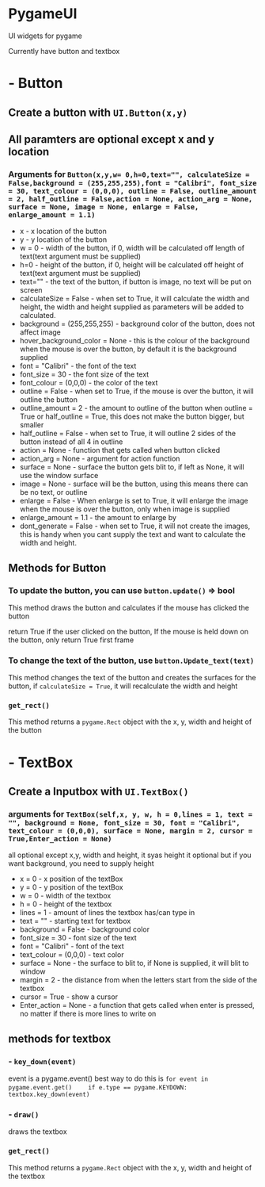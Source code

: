 # PygameUI
UI widgets for pygame

Currently have button and textbox

# - Button

## Create a button with `UI.Button(x,y)`

## All paramters are optional except x and y location


### Arguments for `Button(x,y,w= 0,h=0,text="", calculateSize = False,background = (255,255,255),font = "Calibri", font_size = 30, text_colour = (0,0,0), outline = False, outline_amount = 2, half_outline = False,action = None, action_arg = None, surface = None, image = None, enlarge = False, enlarge_amount = 1.1)`


- x - x location of the button
- y - y location of the button
- w = 0 - width of the button, if 0, width will be calculated off length of text(text argument must be supplied)
- h=0 - height of the button, if 0, height will be calculated off height of text(text argument must be supplied)
- text="" - the text of the button, if button is image, no text will be put on screen
- calculateSize = False - when set to True, it will calculate the width and height, the width and height supplied as parameters will be added to calculated.
- background = (255,255,255) - background color of the button, does not affect image
- hover_background_color = None - this is the colour of the background when the mouse is over the button, by default it is the background supplied
- font = "Calibri" - the font of the text
- font_size = 30  - the font size of the text
- font_colour = (0,0,0) - the color of the text
- outline = False - when set to True, if the mouse is over the button, it will outline the button
- outline_amount = 2 - the amount to outline of the button when outline = True or half_outline = True, this does not make the button bigger, but smaller
- half_outline = False - when set to True, it will outline 2 sides of the button instead of all 4 in outline
- action = None - function that gets called when button clicked
- action_arg = None - argument for action function
- surface = None - surface the button gets blit to, if left as None, it will use the window surface
- image = None - surface will be the button, using this means there can be no text, or outline
- enlarge = False - When enlarge is set to True, it will enlarge the image when the mouse is over the button, only when image is supplied
- enlarge_amount = 1.1 - the amount to enlarge by 
- dont_generate = False - when set to True, it will not create the images, this is handy when you cant supply the text and want to calculate the width and height. 

## Methods for Button

### To update the button, you can use `button.update()` => bool
This method draws the button and calculates if the mouse has clicked the button

return True if the user clicked on the button, If the mouse is held down on the button, only return True first frame

### To change the text of the button, use `button.Update_text(text)`
This method changes the text of the button and creates the surfaces for the button, if `calculateSize = True`, it will recalculate the width and height

### `get_rect()`
This method returns a `pygame.Rect` object with the x, y, width and height of the button 

# - TextBox
  
## Create a Inputbox with `UI.TextBox()`


### arguments for `TextBox(self,x, y, w, h = 0,lines = 1, text = "", background = None, font_size = 30, font = "Calibri", text_colour = (0,0,0), surface = None, margin = 2, cursor = True,Enter_action = None)`

all optional except x,y, width and height, it syas height it optional but if you want background, you need to supply height

- x = 0 - x position of the textBox
- y = 0 - y position of the textBox
- w = 0 - width of the textbox
- h = 0 - height of the textbox
- lines = 1 - amount of lines the textbox has/can type in
- text = "" - starting text for textbox
- background = False - background color
- font_size = 30 - font size of the text
- font = "Calibri" - font of the text
- text_colour = (0,0,0) - text color
- surface = None - the surface to blit to, if None is supplied, it will blit to window
- margin = 2 - the distance from when the letters start from the side of the textbox
- cursor = True - show a cursor
- Enter_action = None - a function that gets called when enter is pressed, no matter if there is more lines to write on

## methods for textbox

### - `key_down(event)`
event is a pygame.event()
best way to do this is 
`for event in pygame.event.get()`
`    if e.type == pygame.KEYDOWN:`
`        textbox.key_down(event)`

### - `draw()`
draws the textbox

### `get_rect()`
This method returns a `pygame.Rect` object with the x, y, width and height of the textbox
